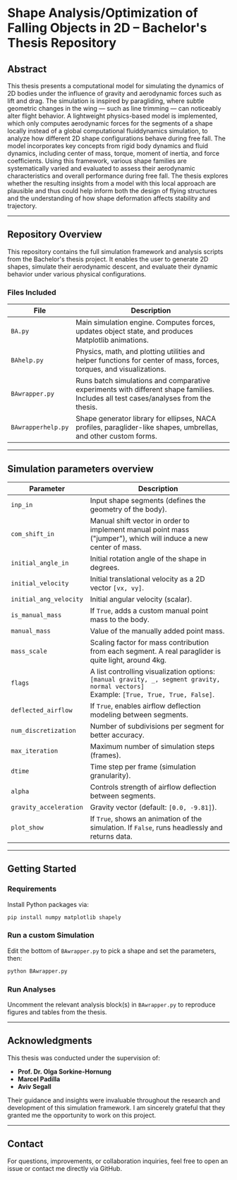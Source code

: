 # Shape Analysis/Optimization of Falling Objects in 2D – Bachelor's Thesis Repository

## Abstract

This thesis presents a computational model for simulating the dynamics of 2D bodies under the influence of gravity and aerodynamic forces such as lift and drag. The simulation is inspired by paragliding, where subtle geometric changes in the wing — such as line trimming — can noticeably alter flight behavior. A lightweight physics-based model is implemented, which only computes aerodynamic forces for the segments of a shape locally instead of a global computational fluiddynamics simulation, to analyze how different 2D shape configurations behave during free fall. The model incorporates key concepts from rigid body dynamics and fluid dynamics, including center of mass, torque, moment of inertia, and force coefficients. Using this framework, various shape families are systematically varied and evaluated to assess their aerodynamic characteristics and overall performance during free fall. The thesis explores whether the resulting insights from a model with this local approach are plausible and thus could help inform both the design of flying structures and the understanding of how shape deformation affects stability and trajectory.

---

## Repository Overview

This repository contains the full simulation framework and analysis scripts from the Bachelor's thesis project. It enables the user to generate 2D shapes, simulate their aerodynamic descent, and evaluate their dynamic behavior under various physical configurations.

### Files Included

| File | Description |
|------|-------------|
| `BA.py` | Main simulation engine. Computes forces, updates object state, and produces Matplotlib animations. |
| `BAhelp.py` | Physics, math, and plotting utilities and helper functions for center of mass, forces, torques, and visualizations. |
| `BAwrapper.py` | Runs batch simulations and comparative experiments with different shape families. Includes all test cases/analyses from the thesis. |
| `BAwrapperhelp.py` | Shape generator library for ellipses, NACA profiles, paraglider-like shapes, umbrellas, and other custom forms. |

---

## Simulation parameters overview

| Parameter               | Description |
|------------------------|-------------|
| `inp_in`               | Input shape segments (defines the geometry of the body). |
| `com_shift_in`         | Manual shift vector in order to implement manual point mass ("jumper"), which will induce a new center of mass. |
| `initial_angle_in`     | Initial rotation angle of the shape in degrees. |
| `initial_velocity`     | Initial translational velocity as a 2D vector `[vx, vy]`. |
| `initial_ang_velocity` | Initial angular velocity (scalar). |
| `is_manual_mass`       | If `True`, adds a custom manual point mass to the body. |
| `manual_mass`          | Value of the manually added point mass. |
| `mass_scale`           | Scaling factor for mass contribution from each segment. A real paraglider is quite light, around 4kg. |
| `flags`                | A list controlling visualization options: <br> `[manual gravity, _, segment gravity, normal vectors]` <br> Example: `[True, True, True, False]`. |
| `deflected_airflow`    | If `True`, enables airflow deflection modeling between segments. |
| `num_discretization`   | Number of subdivisions per segment for better accuracy. |
| `max_iteration`        | Maximum number of simulation steps (frames). |
| `dtime`                | Time step per frame (simulation granularity). |
| `alpha`                | Controls strength of airflow deflection between segments. |
| `gravity_acceleration` | Gravity vector (default: `[0.0, -9.81]`). |
| `plot_show`            | If `True`, shows an animation of the simulation. If `False`, runs headlessly and returns data. |



---

## Getting Started

### Requirements

Install Python packages via:

```bash
pip install numpy matplotlib shapely
```

### Run a custom Simulation

Edit the bottom of `BAwrapper.py` to pick a shape and set the parameters, then:

```bash
python BAwrapper.py
```

### Run Analyses

Uncomment the relevant analysis block(s) in `BAwrapper.py` to reproduce figures and tables from the thesis.

---

## Acknowledgments

This thesis was conducted under the supervision of:

- **Prof. Dr. Olga Sorkine-Hornung**
- **Marcel Padilla**
- **Aviv Segall**

Their guidance and insights were invaluable throughout the research and development of this simulation framework. I am sincerely grateful that they granted me the opportunity to work on this project.

---

## Contact

For questions, improvements, or collaboration inquiries, feel free to open an issue or contact me directly via GitHub.
